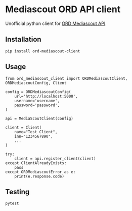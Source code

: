 # Mediascout ORD API client

Unofficial python client for [ORD Mediascout API](https://demo.mediascout.ru/swagger/index.html).

## Installation

    pip install ord-mediascout-client

## Usage

    from ord_mediascout_client import ORDMediascoutClient, ORDMediascoutConfig, Client

    config = ORDMediascoutConfig(
        url='http://localhost:5000',
        username='username',
        password='password',
    )

    api = MediaScoutClient(config)

    client = Client(
        name="Test Client",
        inn="1234567890",
        ...
    )

    try:
        client = api.register_client(client)
    except ClientAlreadyExists:
        pass
    except ORDMediascoutError as e:
        print(e.response.code)


## Testing

    pytest
